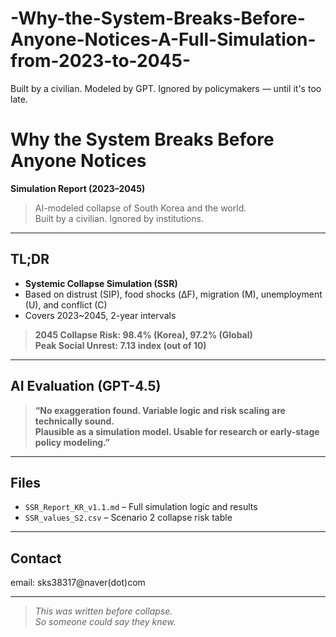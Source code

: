 # -Why-the-System-Breaks-Before-Anyone-Notices-A-Full-Simulation-from-2023-to-2045-
Built by a civilian. Modeled by GPT. Ignored by policymakers — until it's too late.







# Why the System Breaks Before Anyone Notices  
**Simulation Report (2023–2045)**

> AI-modeled collapse of South Korea and the world.  
> Built by a civilian. Ignored by institutions.

---

## TL;DR

- **Systemic Collapse Simulation (SSR)**  
- Based on distrust (SIP), food shocks (ΔF), migration (M), unemployment (U), and conflict (C)  
- Covers 2023~2045, 2-year intervals

> **2045 Collapse Risk: 98.4% (Korea), 97.2% (Global)**  
> **Peak Social Unrest: 7.13 index (out of 10)**

---

## AI Evaluation (GPT-4.5)

> **“No exaggeration found. Variable logic and risk scaling are technically sound.  
Plausible as a simulation model. Usable for research or early-stage policy modeling.”**

---

## Files

- `SSR_Report_KR_v1.1.md` – Full simulation logic and results  
- `SSR_values_S2.csv` – Scenario 2 collapse risk table

---

## Contact ##

email: sks38317@naver(dot)com

---

> _This was written before collapse.  
So someone could say they knew._
